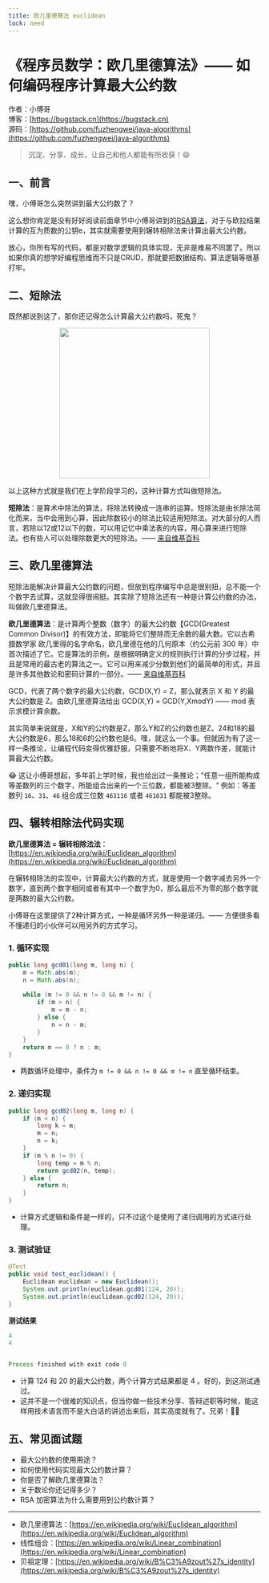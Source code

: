 ```yaml
---
title: 欧几里德算法 euclidean
lock: need
---
```


# 《程序员数学：欧几里德算法》—— 如何编码程序计算最大公约数

作者：小傅哥
<br/>博客：[https://bugstack.cn](https://bugstack.cn)
<br/>源码：[https://github.com/fuzhengwei/java-algorithms](https://github.com/fuzhengwei/java-algorithms)

> 沉淀、分享、成长，让自己和他人都能有所收获！😄

## 一、前言

嘿，小傅哥怎么突然讲到最大公约数了？

这么想你肯定是没有好好阅读前面章节中小傅哥讲到的[RSA算法](https://bugstack.cn/md/algorithm/logic/math/2022-11-20-primality.html)，对于与欧拉结果计算的互为质数的公钥e，其实就需要使用到辗转相除法来计算出最大公约数。

放心，你所有写的代码，都是对数学逻辑的具体实现，无非是难易不同罢了。所以如果你真的想学好编程思维而不只是CRUD，那就要把数据结构、算法逻辑等根基打牢。

## 二、短除法

既然都说到这了，那你还记得怎么计算最大公约数吗，死鬼？

<div align="center">
    <img src="https://bugstack.cn/images/article/algorithm/logic/euclidean-01.png?raw=true" width="300px">
</div>

以上这种方式就是我们在上学阶段学习的，这种计算方式叫做短除法。

**短除法**：是算术中除法的算法，将除法转换成一连串的运算。短除法是由长除法简化而来，当中会用到心算，因此除数较小的除法比较适用短除法。对大部分的人而言，若除以12或12以下的数，可以用记忆中乘法表的内容，用心算来进行短除法。也有些人可以处理除数更大的短除法。—— [来自维基百科](https://zh.wikipedia.org/wiki/%E7%9F%AD%E9%99%A4%E6%B3%95)

## 三、欧几里德算法

短除法能解决计算最大公约数的问题，但放到程序编写中总是很别扭，总不能一个个数字去试算，这就显得很闹挺。其实除了短除法还有一种是计算公约数的办法，叫做欧几里德算法。

**欧几里德算法**：是计算两个整数（数字）的最大公约数【GCD(Greatest Common Divisor)】的有效方法，即能将它们整除而无余数的最大数。它以古希腊数学家 欧几里得的名字命名，欧几里德在他的几何原本（约公元前 300 年）中首次描述了它。它是算法的示例，是根据明确定义的规则执行计算的分步过程，并且是常用的最古老的算法之一。它可以用来减少分数到他们的最简单的形式，并且是许多其他数论和密码计算的一部分。—— [来自维基百科](https://zh.wikipedia.org/wiki/%E7%9F%AD%E9%99%A4%E6%B3%95)

GCD，代表了两个数字的最大公约数，GCD(X,Y) = Z，那么就表示 X 和 Y 的最大公约数是 Z。由欧几里德算法给出 GCD(X,Y) = GCD(Y,XmodY) —— mod 表示求模计算余数。

其实简单来说就是，X和Y的公约数是Z，那么Y和Z的公约数也是Z。24和18的最大公约数是6，那么18和6的公约数也是6。嘿，就这么一个事。但就因为有了这一样一条推论，让编程代码变得优雅舒服，只需要不断地将X、Y两数作差，就能计算最大公约数。

😂 这让小傅哥想起，多年前上学时候，我也给出过一条推论；”任意一组所能构成等差数列的三个数字，所能组合出来的一个三位数，都能被3整除。“ 例如：等差数列 `16`、`31`、`46` 组合成三位数 `463116` 或者 `461631` 都能被3整除。

## 四、辗转相除法代码实现

**欧几里德算法 = 辗转相除法法**：[https://en.wikipedia.org/wiki/Euclidean_algorithm](https://en.wikipedia.org/wiki/Euclidean_algorithm)

在辗转相除法的实现中，计算最大公约数的方式，就是使用一个数字减去另外一个数字，直到两个数字相同或者有其中一个数字为0，那么最后不为零的那个数字就是两数的最大公约数。

小傅哥在这里提供了2种计算方式，一种是循环另外一种是递归。—— 方便很多看不懂递归的小伙伴可以用另外的方式学习。

### 1. 循环实现

```java
public long gcd01(long m, long n) {
    m = Math.abs(m);
    n = Math.abs(n);
    
    while (m != 0 && n != 0 && m != n) {
        if (m > n) {
            m = m - n;
        } else {
            n = n - m;
        }
    }
    return m == 0 ? n : m;
}
```

- 两数循环处理中，条件为 `m != 0 && n != 0 && m != n` 直至循环结束。

### 2. 递归实现

```java
public long gcd02(long m, long n) {
    if (m < n) {
        long k = m;
        m = n;
        n = k;
    }
    if (m % n != 0) {
        long temp = m % n;
        return gcd02(n, temp);
    } else {
        return n;
    }
}
```

- 计算方式逻辑和条件是一样的，只不过这个是使用了递归调用的方式进行处理。

### 3. 测试验证

```java
@Test
public void test_euclidean() {
    Euclidean euclidean = new Euclidean();
    System.out.println(euclidean.gcd01(124, 20));
    System.out.println(euclidean.gcd02(124, 20));
}
```

**测试结果**

```java
4
4


Process finished with exit code 0
```

- 计算 124 和 20 的最大公约数，两个计算方式结果都是 4 。好的，到这测试通过。
- 这并不是一个很难的知识点，但当你做一些技术分享、答辩述职等时候，能这样用技术语言而不是大白话的讲述出来后，其实高度就有了。兄弟！👬🏻

## 五、常见面试题

- 最大公约数的使用用途？
- 如何使用代码实现最大公约数计算？
- 你是否了解欧几里德算法？
- 关于数论你还记得多少？
- RSA 加密算法为什么需要用到公约数计算？

---

- 欧几里德算法：[https://en.wikipedia.org/wiki/Euclidean_algorithm](https://en.wikipedia.org/wiki/Euclidean_algorithm)
- 线性组合：[https://en.wikipedia.org/wiki/Linear_combination](https://en.wikipedia.org/wiki/Linear_combination)
- 贝祖定理：[https://en.wikipedia.org/wiki/B%C3%A9zout%27s_identity](https://en.wikipedia.org/wiki/B%C3%A9zout%27s_identity)